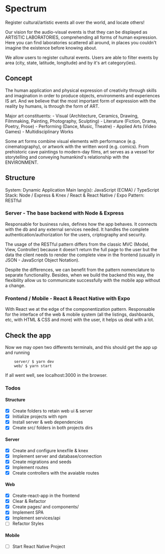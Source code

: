 # Spectrum

Register cultural/artistic events all over the world, and locate others!

Our vision for the audio-visual events is that they can be displayed as ARTISTIC LABORATORIES, comprehending all forms of human expression. Here you can find laboratories scattered all around, in places you couldn't imagine the existence before knowing about.

We allow users to register cultural events. Users are able to filter events by area (city, state, latitude, longitude) and by it's art category(ies).

## Concept

The human application and physical expression of creativity through skills and imagination in order to produce objects, environments and experiences IS art. And we believe that the most important form of expression with the reality by humans, is through the form of ART.

Major art constituents:
	- Visual (Architecture, Ceramics, Drawing, Filmmaking, Painting, Photography, Sculpting)
	- Literature (Fiction, Drama, Poetry, Prose)
	- Performing (Dance, Music, Theatre)
	- Applied Arts (Video Games)
	- Multidisciplinary Works

Some art forms combine visual elements with performance (e.g. cinematography), or artwork with the written word (e.g. comics). From prehistoric cave paintings to modern-day films, art serves as a vessel for storytelling and conveying humankind's relationship with the ENVIRONMENT.

## Structure

System: Dynamic Application
Main lang(s): JavaScript (ECMA) / TypeScript
Stack: Node / Express & Knex / React & React Native / Expo
Pattern: RESTful

### Server - The base backend with Node & Express

Responsable for business rules, defines how the app behaves. It connects with the db and any external services needed. It handles the complete authentication/authorization for the users, criptography and security. 

The usage of the RESTful pattern differs from the classic MVC (Model, View, Controller) because it doesn't return the full page to the user but the data the client needs to render the complete view in the frontend (usually in JSON - JavaScript Object Notation). 

Despite the differences, we can benefit from the pattern nomenclature to separate functionality. Besides, when we build the backend this way, the flexibility allow us to communicate successfully with the mobile app without a change.

### Frontend / Mobile - React & React Native with Expo

With React we at the edge of the componentization pattern. Responsable for the interface of the web & mobile system (all the listings, dashboards, etc, with HTML & CSS and more) with the user, it helps us deal with a lot.

## Check the app

Now we may open two differents terminals, and this should get the app up and running

		server/ $ yarn dev
		web/ $ yarn start

If all went well, see localhost:3000 in the browser.

### Todos

#### Structure

- [x] Create folders to retain web ui & server
- [x] Initialize projects with npm
- [x] Install server & web dependencies
- [x] Create src/ folders in both projects dirs

#### Server

- [x] Create and configure knexfile & knex
- [x] Implement server and database/connection
- [x] Create migrations and seeds
- [x] Implement routes
- [x] Create controllers with the avaiable routes

#### Web
- [x] Create-react-app in the frontend
- [x] Clear & Refactor
- [x] Create pages/ and components/
- [x] Implement SPA
- [x] Implement services/api
- [ ] Refactor Styles

#### Mobile
- [ ] Start React Native Project